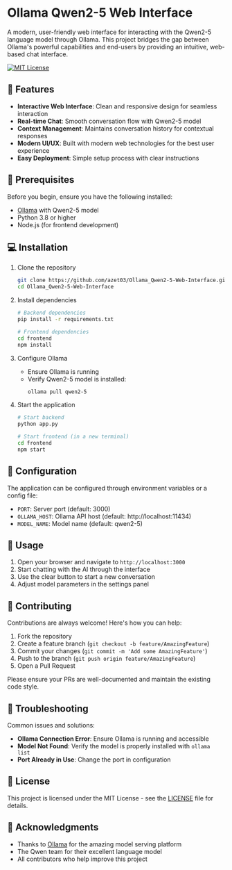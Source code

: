 # Ollama Qwen2-5 Web Interface

A modern, user-friendly web interface for interacting with the Qwen2-5 language model through Ollama. This project bridges the gap between Ollama's powerful capabilities and end-users by providing an intuitive, web-based chat interface.

[![MIT License](https://img.shields.io/badge/License-MIT-green.svg)](https://choosealicense.com/licenses/mit/)

## 🌟 Features

- **Interactive Web Interface**: Clean and responsive design for seamless interaction
- **Real-time Chat**: Smooth conversation flow with Qwen2-5 model
- **Context Management**: Maintains conversation history for contextual responses
- **Modern UI/UX**: Built with modern web technologies for the best user experience
- **Easy Deployment**: Simple setup process with clear instructions

## 🚀 Prerequisites

Before you begin, ensure you have the following installed:
- [Ollama](https://ollama.ai/) with Qwen2-5 model
- Python 3.8 or higher
- Node.js (for frontend development)

## 💻 Installation

1. Clone the repository
   ```bash
   git clone https://github.com/azet03/Ollama_Qwen2-5-Web-Interface.git
   cd Ollama_Qwen2-5-Web-Interface
   ```

2. Install dependencies
   ```bash
   # Backend dependencies
   pip install -r requirements.txt
   
   # Frontend dependencies
   cd frontend
   npm install
   ```

3. Configure Ollama
   - Ensure Ollama is running
   - Verify Qwen2-5 model is installed:
     ```bash
     ollama pull qwen2-5
     ```

4. Start the application
   ```bash
   # Start backend
   python app.py
   
   # Start frontend (in a new terminal)
   cd frontend
   npm start
   ```

## 🔧 Configuration

The application can be configured through environment variables or a config file:

- `PORT`: Server port (default: 3000)
- `OLLAMA_HOST`: Ollama API host (default: http://localhost:11434)
- `MODEL_NAME`: Model name (default: qwen2-5)

## 🎯 Usage

1. Open your browser and navigate to `http://localhost:3000`
2. Start chatting with the AI through the interface
3. Use the clear button to start a new conversation
4. Adjust model parameters in the settings panel

## 🤝 Contributing

Contributions are always welcome! Here's how you can help:

1. Fork the repository
2. Create a feature branch (`git checkout -b feature/AmazingFeature`)
3. Commit your changes (`git commit -m 'Add some AmazingFeature'`)
4. Push to the branch (`git push origin feature/AmazingFeature`)
5. Open a Pull Request

Please ensure your PRs are well-documented and maintain the existing code style.

## 🐛 Troubleshooting

Common issues and solutions:

- **Ollama Connection Error**: Ensure Ollama is running and accessible
- **Model Not Found**: Verify the model is properly installed with `ollama list`
- **Port Already in Use**: Change the port in configuration

## 📝 License

This project is licensed under the MIT License - see the [LICENSE](LICENSE) file for details.

## 🙏 Acknowledgments

- Thanks to [Ollama](https://ollama.ai/) for the amazing model serving platform
- The Qwen team for their excellent language model
- All contributors who help improve this project

